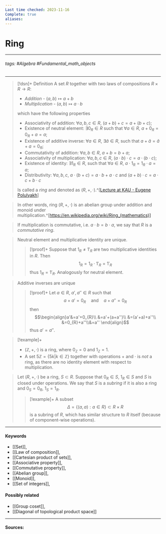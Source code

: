 ```yaml
---
Last time checked: 2023-11-16
Complete: true
aliases:
---
```

# Ring
***
###### tags: #Algebra #Fundamental_math_objects 
***
>[!dsn]+ Definition
>A set $R$ together with two laws of compositions $R\times R\to R$:
>- *Addition* - $(a,b)\mapsto a+b$
>- *Multiplication* - $(a,b)\mapsto a\cdot b$
>
>which have the following properties
>- Associativity of addition: $\forall a,b,c\in R$, $(a+b)+c=a+(b+c)$;
>- Existence of neutral element: $\exists 0_{R}\in R$ such that $\forall a\in R$, $a+0_{R}=0_{R}+a=a$;
>- Existence of additive inverse: $\forall a\in R$, $\exists\hat{a}\in R$, such that $a+\hat{a}=\hat{a}+a=0_{R}$;
>- Commutativity of addition: $\forall a,b\in R$, $a+b=b+a$;
>- Associativity of multiplication: $\forall a,b,c\in R$, $(a\cdot b)\cdot c=a\cdot(b\cdot c)$;
>- Existence of identity: $\exists 1_{R}\in R$, such that $\forall a\in R$, $a\cdot 1_{R}=1_{R}\cdot a=a$;
>- Distributivity: $\forall a,b,c$, $a\cdot(b+c)=a\cdot b+ a\cdot c$ and $(a+b)\cdot c=a\cdot c+b\cdot c$
>
>Is called a *ring* and denoted as $(R,+,\cdot)$.^[[Lecture at KAU - Eugene Polulyakh](https://drive.google.com/drive/folders/1OBF4iFXhiyJQ2lVaDTRnDEnyDf6hImIg)]

>In other words, ring $(R,+,\cdot)$ is an abelian group under addition and monoid under multiplication.^[https://en.wikipedia.org/wiki/Ring_(mathematics)]

>If multiplication is commutative, i.e. $a\cdot b=b\cdot a$, we say that $R$ is a *commutative ring*.

>Neutral element and multiplicative identity are unique.
>>[!proof]+
>>Suppose that $1_{R}\ne 1'_{R}$ are two multiplicative identities in $R$. Then
>>$$1_{R}=1_{R}\cdot 1'_{R}=1'_{R}$$
>>thus $1_{R}=1'_{R}$. Analogously for neutral element.

>Additive inverses are unique
>>[!proof]+
>>Let $a\in R$, $a',a''\in R$ such that 
>>$$a+a'=0_R\quad\text{and}\quad a+a''=0_{R}$$
>>then
>>$$\begin{align}a'&=a'+0_{R}\\ &=a'+(a+a'')\\ &=(a'+a)+a''\\ &=0_{R}+a''\\&=a'' \end{align}$$
>>thus $a'=a''$.

>[!example]+ 
>- $(\mathbb{Z},+,\cdot)$ is a ring, where $0_{\mathbb{Z}}=0$ and $1_{\mathbb{Z}}=1$.
>- A set $5\mathbb{Z}=\{5k|k\in\mathbb{Z}\}$ together with operations $+$ and $\cdot$ is *not* a ring, as there are no identity element with respect to multiplication.

>Let $(R,+,\cdot)$ be a ring, $S\subset R$. Suppose that $0_{R}\in S$, $1_{R}\in S$ and $S$ is closed under operations. We say that $S$ is a *subring* if it is also a ring and $0_{S}=0_{R}$, $1_{S}=1_{R}$.
>>[!example]+
>>A subset 
>>$$\Delta=\{(a,a):a\in R\}\subset R\times R$$
>>is a subring of $R$, which has similar structure to $R$ itself (because of component-wise operations).

***
#### Keywords
- [[Set]],
- [[Law of composition]],
- [[Cartesian product of sets]],
- [[Associative property]],
- [[Commutative property]],
- [[Abelian group]],
- [[Monoid]],
- [[Set of integers]],
#### Possibly related
- [[Group coset]],
- [[Diagonal of topological product space]]
***
#### Sources: